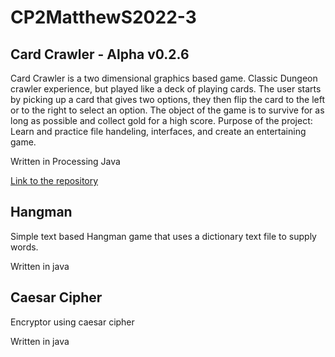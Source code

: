 # CP2MatthewS2022-3

## Card Crawler - Alpha v0.2.6

Card Crawler is a two dimensional graphics based game. Classic Dungeon crawler experience, but played like a deck of playing cards. The user starts by picking up a card that gives two options, they then flip the card to the left or to the right to select an option. The object of the game is to survive for as long as possible and collect gold for a high score. Purpose of the project: Learn and practice file handeling, interfaces, and create an entertaining game.

Written in Processing Java

[Link to the repository](https://github.com/Who-Am-Idk/SkylineProgramming4 "Card Crawler")

## Hangman

Simple text based Hangman game that uses a dictionary text file to supply words.

Written in java

## Caesar Cipher

Encryptor using caesar cipher

Written in java
